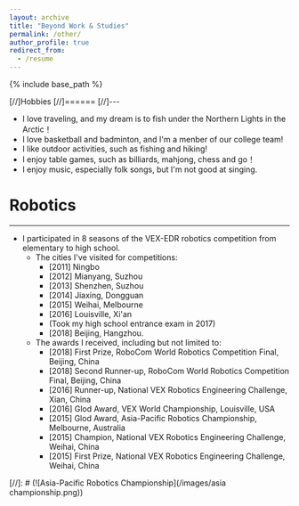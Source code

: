 ```yaml
---
layout: archive
title: "Beyond Work & Studies"
permalink: /other/
author_profile: true
redirect_from:
  - /resume
---
```


{% include base_path %}

[//]Hobbies
[//]======
[//]---
* I love traveling, and my dream is to fish under the Northern Lights in the Arctic！
* I love basketball and badminton, and I'm a menber of our college team!
* I like outdoor activities, such as fishing and hiking!
* I enjoy table games, such as billiards, mahjong, chess and go！
* I enjoy music, especially folk songs, but I'm not good at singing.

Robotics
======
---
* I participated in 8 seasons of the VEX-EDR robotics competition from elementary to high school.
  * The cities I've visited for competitions:
    * [2011] Ningbo
    * [2012] Mianyang, Suzhou
    * [2013] Shenzhen, Suzhou
    * [2014] Jiaxing, Dongguan
    * [2015] Weihai, Melbourne
    * [2016] Louisville, Xi'an
    * (Took my high school entrance exam in 2017)
    * [2018] Beijing, Hangzhou.
  * The awards I received, including but not limited to:
    * [2018] First Prize, RoboCom World Robotics Competition Final, Beijing, China
    * [2018] Second Runner-up, RoboCom World Robotics Competition Final, Beijing, China
    * [2016] Runner-up, National VEX Robotics Engineering Challenge, Xian, China
    * [2016] Glod Award, VEX World Championship, Louisville, USA
    * [2015] Glod Award, Asia-Pacific Robotics Championship, Melbourne, Australia
    * [2015] Champion, National VEX Robotics Engineering Challenge, Weihai, China
    * [2015] First Prize, National VEX Robotics Engineering Challenge, Weihai, China

[//]: # (![Asia-Pacific Robotics Championship](/images/asia championship.png))
